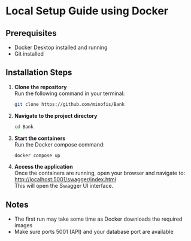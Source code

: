 # Local Setup Guide using Docker

## Prerequisites
- Docker Desktop installed and running
- Git installed

## Installation Steps

1. **Clone the repository**  
   Run the following command in your terminal:
   ```bash
   git clone https://github.com/minofis/Bank
   ```

2. **Navigate to the project directory**  
   ```bash
   cd Bank
   ```

3. **Start the containers**  
   Run the Docker compose command:
   ```bash
   docker compose up
   ```

4. **Access the application**  
   Once the containers are running, open your browser and navigate to:  
   [http://localhost:5001/swagger/index.html](http://localhost:5001/swagger/index.html)  
   This will open the Swagger UI interface.

## Notes
- The first run may take some time as Docker downloads the required images
- Make sure ports 5001 (API) and your database port are available
